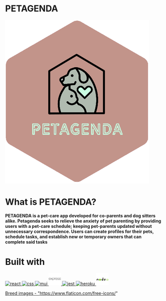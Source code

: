 # PETAGENDA

![PETAGENDAlogo](./public/petagenda-logo-v1.png)

# What is PETAGENDA?

**PETAGENDA is a pet-care app developed for co-parents and dog sitters alike. Petagenda seeks to relieve the anxiety of pet parenting by providing users with a pet-care schedule;  keeping pet-parents updated without unnecessary correspondence. Users can create profiles for their pets, schedule tasks, and establish new or temporary owners  that can complete said tasks**

# Built with 

<p align="left"><a href="https://legacy.reactjs.org/docs/getting-started.html" target="_blank" rel="noreferrer"> <img src="https://cdn.cdnlogo.com/logos/r/85/react.svg" alt="react" width="40" height="40"/> </a> <a href="https://developer.mozilla.org/en-US/docs/Web/CSS" target="_blank" rel="noreferrer"> <img src="https://img.freepik.com/free-icon/css_318-698167.jpg" alt="css" width="40" height="40"/> </a> <a href="https://mui.com/" target="_blank" rel="noreferrer"> <img src="https://mui.com/static/logo.png" alt="mui" width="40" height="40"/> </a> <a href="https://expressjs.com" target="_blank" rel="noreferrer"> <img src="https://raw.githubusercontent.com/devicons/devicon/master/icons/express/express-original-wordmark.svg" alt="express" width="40" height="40"/> </a> <a href="https://jestjs.io" target="_blank" rel="noreferrer"> <img src="https://www.vectorlogo.zone/logos/jestjsio/jestjsio-icon.svg" alt="jest" width="40" height="40"/> <a href="https://heroku.com" target="_blank" rel="noreferrer"> <img src="https://www.vectorlogo.zone/logos/heroku/heroku-icon.svg" alt="heroku" width="40" height="40"/> </a>  <a href="https://nodejs.org" target="_blank" rel="noreferrer"> <img src="https://raw.githubusercontent.com/devicons/devicon/master/icons/nodejs/nodejs-original-wordmark.svg" alt="nodejs" width="40" height="40"/> </p>


Breed images - "https://www.flaticon.com/free-icons/"
